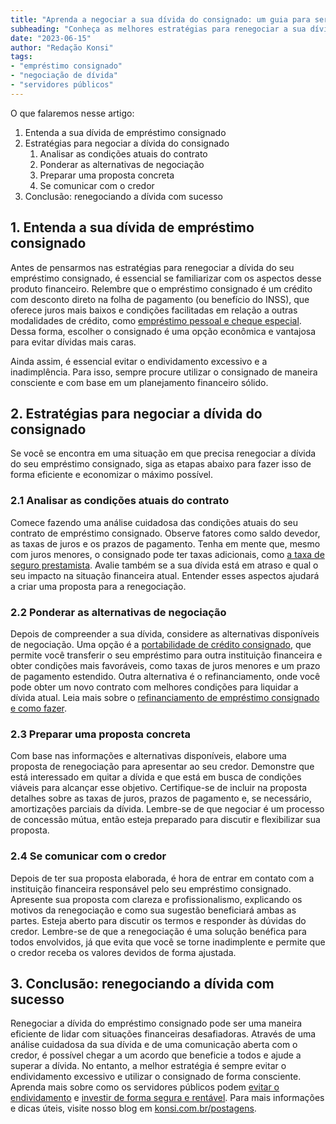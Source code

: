 ```yaml
---
title: "Aprenda a negociar a sua dívida do consignado: um guia para servidores públicos"
subheading: "Conheça as melhores estratégias para renegociar a sua dívida de empréstimo consignado e saiba como economizar dinheiro nesse processo."
date: "2023-06-15"
author: "Redação Konsi"
tags:
- "empréstimo consignado"
- "negociação de dívida"
- "servidores públicos"
---
```


O que falaremos nesse artigo: 

1. Entenda a sua dívida de empréstimo consignado
2. Estratégias para negociar a dívida do consignado
   1. Analisar as condições atuais do contrato
   2. Ponderar as alternativas de negociação
   3. Preparar uma proposta concreta
   4. Se comunicar com o credor
3. Conclusão: renegociando a dívida com sucesso

## 1. Entenda a sua dívida de empréstimo consignado

Antes de pensarmos nas estratégias para renegociar a dívida do seu empréstimo consignado, é essencial se familiarizar com os aspectos desse produto financeiro. Relembre que o empréstimo consignado é um crédito com desconto direto na folha de pagamento (ou benefício do INSS), que oferece juros mais baixos e condições facilitadas em relação a outras modalidades de crédito, como [empréstimo pessoal e cheque especial](https://konsi.com.br/postagens/emprstimo-consignado-vs-emprstimo-pessoal-qual-escolher-como-servidor-pblico.md). Dessa forma, escolher o consignado é uma opção econômica e vantajosa para evitar dívidas mais caras.

Ainda assim, é essencial evitar o endividamento excessivo e a inadimplência. Para isso, sempre procure utilizar o consignado de maneira consciente e com base em um planejamento financeiro sólido.

## 2. Estratégias para negociar a dívida do consignado

Se você se encontra em uma situação em que precisa renegociar a dívida do seu empréstimo consignado, siga as etapas abaixo para fazer isso de forma eficiente e economizar o máximo possível.

### 2.1 Analisar as condições atuais do contrato

Comece fazendo uma análise cuidadosa das condições atuais do seu contrato de empréstimo consignado. Observe fatores como saldo devedor, as taxas de juros e os prazos de pagamento. Tenha em mente que, mesmo com juros menores, o consignado pode ter taxas adicionais, como [a taxa de seguro prestamista](https://konsi.com.br/postagens/a-importncia-do-seguro-prestamista-no-emprstimo-consignado.md). Avalie também se a sua dívida está em atraso e qual o seu impacto na situação financeira atual. Entender esses aspectos ajudará a criar uma proposta para a renegociação.

### 2.2 Ponderar as alternativas de negociação

Depois de compreender a sua dívida, considere as alternativas disponíveis de negociação. Uma opção é a [portabilidade de crédito consignado](https://konsi.com.br/postagens/benefcios-da-portabilidade-de-crdito-consignado-para-servidores-pblicos.md), que permite você transferir o seu empréstimo para outra instituição financeira e obter condições mais favoráveis, como taxas de juros menores e um prazo de pagamento estendido. Outra alternativa é o refinanciamento, onde você pode obter um novo contrato com melhores condições para liquidar a dívida atual. Leia mais sobre o [refinanciamento de empréstimo consignado e como fazer](https://konsi.com.br/postagens/refinanciamento-de-emprstimo-consignado-quando-e-como-fazer.md).

### 2.3 Preparar uma proposta concreta

Com base nas informações e alternativas disponíveis, elabore uma proposta de renegociação para apresentar ao seu credor. Demonstre que está interessado em quitar a dívida e que está em busca de condições viáveis para alcançar esse objetivo. Certifique-se de incluir na proposta detalhes sobre as taxas de juros, prazos de pagamento e, se necessário, amortizações parciais da dívida. Lembre-se de que negociar é um processo de concessão mútua, então esteja preparado para discutir e flexibilizar sua proposta.

### 2.4 Se comunicar com o credor

Depois de ter sua proposta elaborada, é hora de entrar em contato com a instituição financeira responsável pelo seu empréstimo consignado. Apresente sua proposta com clareza e profissionalismo, explicando os motivos da renegociação e como sua sugestão beneficiará ambas as partes. Esteja aberto para discutir os termos e responder às dúvidas do credor. Lembre-se de que a renegociação é uma solução benéfica para todos envolvidos, já que evita que você se torne inadimplente e permite que o credor receba os valores devidos de forma ajustada.

## 3. Conclusão: renegociando a dívida com sucesso

Renegociar a dívida do empréstimo consignado pode ser uma maneira eficiente de lidar com situações financeiras desafiadoras. Através de uma análise cuidadosa da sua dívida e de uma comunicação aberta com o credor, é possível chegar a um acordo que beneficie a todos e ajude a superar a dívida. No entanto, a melhor estratégia é sempre evitar o endividamento excessivo e utilizar o consignado de forma consciente. Aprenda mais sobre como os servidores públicos podem [evitar o endividamento](https://konsi.com.br/postagens/servidores-publicos-evitar-endividamento.md) e [investir de forma segura e rentável](https://konsi.com.br/postagens/investindo-seu-dinheiro-como-servidor-pblico-opes-seguras-e-rentveis.md). Para mais informações e dicas úteis, visite nosso blog em [konsi.com.br/postagens](https://konsi.com.br/postagens).